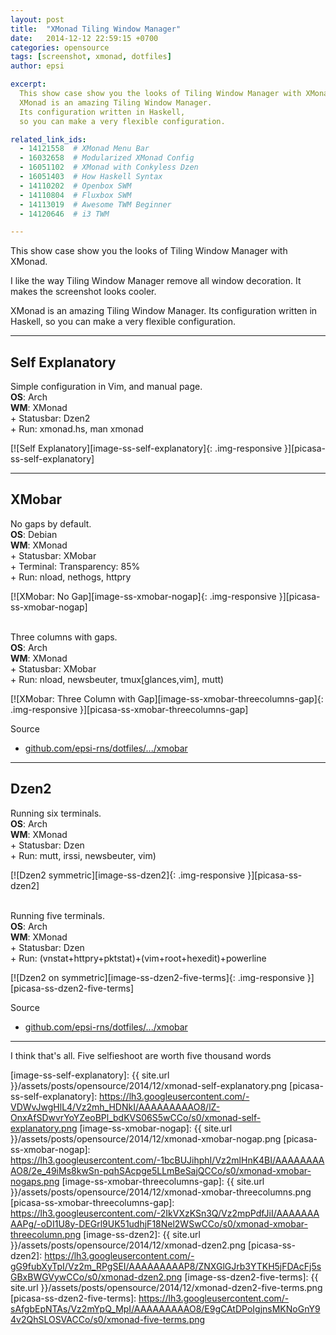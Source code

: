 ```yaml
---
layout: post
title:  "XMonad Tiling Window Manager"
date:   2014-12-12 22:59:15 +0700
categories: opensource
tags: [screenshot, xmonad, dotfiles]
author: epsi

excerpt: 
  This show case show you the looks of Tiling Window Manager with XMonad.
  XMonad is an amazing Tiling Window Manager. 
  Its configuration written in Haskell,
  so you can make a very flexible configuration.

related_link_ids: 
  - 14121558  # XMonad Menu Bar
  - 16032658  # Modularized XMonad Config  
  - 16051102  # XMonad with Conkyless Dzen
  - 16051403  # How Haskell Syntax
  - 14110202  # Openbox SWM
  - 14110804  # Fluxbox SWM
  - 14113019  # Awesome TWM Beginner
  - 14120646  # i3 TWM

---
```


This show case show you the looks of Tiling Window Manager with XMonad.

I like the way Tiling Window Manager remove all window decoration.
It makes the screenshot looks cooler.

XMonad is an amazing Tiling Window Manager. 
Its configuration written in Haskell,
so you can make a very flexible configuration.

-- -- --

## Self Explanatory



<div class="sectionbox">
  <div class="sectionbox-heading">
Simple configuration in Vim,
and manual page.
  </div>
  <div class="sectionbox-body">
    <div>
<strong>OS</strong>: Arch<br>
<strong>WM</strong>: XMonad<br>
+ Statusbar: Dzen2<br>
+ Run: xmonad.hs, man xmonad
    </div>
  </div>
</div>



[![Self Explanatory][image-ss-self-explanatory]{: .img-responsive }][picasa-ss-self-explanatory]

-- -- --

## XMobar



<div class="sectionbox">
  <div class="sectionbox-heading">
No gaps by default.
  </div>
  <div class="sectionbox-body">
    <div>
<strong>OS</strong>: Debian<br>
<strong>WM</strong>: XMonad<br>
+ Statusbar: XMobar<br>
+ Terminal: Transparency: 85%<br>
+ Run: nload, nethogs, httpry
    </div>
  </div>
</div>



[![XMobar: No Gap][image-ss-xmobar-nogap]{: .img-responsive }][picasa-ss-xmobar-nogap]

<br/>



<div class="sectionbox">
  <div class="sectionbox-heading">
Three columns with gaps.
  </div>
  <div class="sectionbox-body">
    <div>
<strong>OS</strong>: Arch<br>
<strong>WM</strong>: XMonad<br>
+ Statusbar: XMobar<br>
+ Run: nload, newsbeuter, tmux[glances,vim], mutt)
    </div>
  </div>
</div>


[![XMobar: Three Column with Gap][image-ss-xmobar-threecolumns-gap]{: .img-responsive }][picasa-ss-xmobar-threecolumns-gap]


Source

* [github.com/epsi-rns/dotfiles/.../xmobar][dotfiles-xmobar]

-- -- --

## Dzen2



<div class="sectionbox">
  <div class="sectionbox-heading">
Running six terminals.
  </div>
  <div class="sectionbox-body">
    <div>
<strong>OS</strong>: Arch<br>
<strong>WM</strong>: XMonad<br>
+ Statusbar: Dzen<br>
+ Run: mutt, irssi, newsbeuter, vim)
    </div>
  </div>
</div>


[![Dzen2 symmetric][image-ss-dzen2]{: .img-responsive }][picasa-ss-dzen2]

<br/>



<div class="sectionbox">
  <div class="sectionbox-heading">
Running five terminals.
  </div>
  <div class="sectionbox-body">
    <div>
<strong>OS</strong>: Arch<br>
<strong>WM</strong>: XMonad<br>
+ Statusbar: Dzen<br>
+ Run: (vnstat+httpry+pktstat)+(vim+root+hexedit)+powerline
    </div>
  </div>
</div>


[![Dzen2 on symmetric][image-ss-dzen2-five-terms]{: .img-responsive }][picasa-ss-dzen2-five-terms]


Source

* [github.com/epsi-rns/dotfiles/.../xmobar][dotfiles-dzen]

-- -- --

I think that's all.
Five selfieshoot are worth five thousand words

[//]: <> ( -- -- -- links below -- -- -- )

[dotfiles-xmobar]: https://github.com/epsi-rns/dotfiles/tree/master/xmonad/xmonad-xmobar/
[dotfiles-dzen]: https://github.com/epsi-rns/dotfiles/tree/master/xmonad/xmonad-dzen/


[image-ss-self-explanatory]: {{ site.url }}/assets/posts/opensource/2014/12/xmonad-self-explanatory.png
[picasa-ss-self-explanatory]: https://lh3.googleusercontent.com/-VDWvJwgHlL4/Vz2mh_HDNkI/AAAAAAAAAO8/lZ-OnxAfSDwvrYoYZeoBPl_bdKVS06S5wCCo/s0/xmonad-self-explanatory.png
[image-ss-xmobar-nogap]: {{ site.url }}/assets/posts/opensource/2014/12/xmonad-xmobar-nogap.png
[picasa-ss-xmobar-nogap]: https://lh3.googleusercontent.com/-1bcBUJihphI/Vz2mlHnK4BI/AAAAAAAAAO8/2e_49iMs8kwSn-pqhSAcpge5LLmBeSajQCCo/s0/xmonad-xmobar-nogaps.png
[image-ss-xmobar-threecolumns-gap]: {{ site.url }}/assets/posts/opensource/2014/12/xmonad-xmobar-threecolumns.png
[picasa-ss-xmobar-threecolumns-gap]: https://lh3.googleusercontent.com/-2IkVXzKSn3Q/Vz2mpPdfJiI/AAAAAAAAAPg/-oDI1U8y-DEGrl9UK51udhjF18Nel2WSwCCo/s0/xmonad-xmobar-threecolumn.png
[image-ss-dzen2]: {{ site.url }}/assets/posts/opensource/2014/12/xmonad-dzen2.png
[picasa-ss-dzen2]: https://lh3.googleusercontent.com/-gG9fubXyTpI/Vz2m_RPgSEI/AAAAAAAAAP8/ZNXGlGJrb3YTKH5jFDAcFj5sGBxBWGVywCCo/s0/xmonad-dzen2.png
[image-ss-dzen2-five-terms]: {{ site.url }}/assets/posts/opensource/2014/12/xmonad-dzen2-five-terms.png
[picasa-ss-dzen2-five-terms]: https://lh3.googleusercontent.com/-sAfgbEpNTAs/Vz2mYpQ_MpI/AAAAAAAAAO8/E9gCAtDPoIgjnsMKNoGnY94v2QhSLOSVACCo/s0/xmonad-five-terms.png
